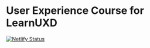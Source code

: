 # User Experience Course for LearnUXD

[![Netlify Status](https://api.netlify.com/api/v1/badges/4222406a-2b68-414b-90d6-9e8897b3cac3/deploy-status)](https://app.netlify.com/sites/ecstatic-mirzakhani-ba6f2f/deploys)
